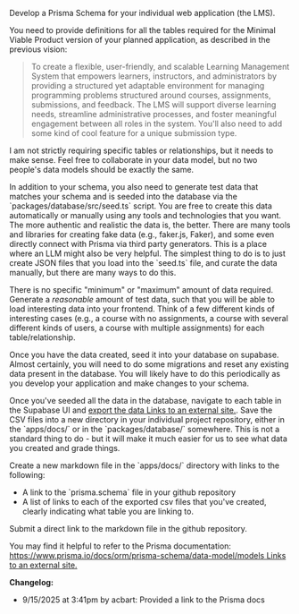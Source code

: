 Develop a Prisma Schema for your individual web application (the LMS).

You need to provide definitions for all the tables required for the Minimal Viable Product version of your planned application, as described in the previous vision:

> To create a flexible, user-friendly, and scalable Learning Management System that empowers learners, instructors, and administrators by providing a structured yet adaptable environment for managing programming problems structured around courses, assignments, submissions, and feedback. The LMS will support diverse learning needs, streamline administrative processes, and foster meaningful engagement between all roles in the system. You'll also need to add some kind of cool feature for a unique submission type.

I am not strictly requiring specific tables or relationships, but it needs to make sense. Feel free to collaborate in your data model, but no two people's data models should be exactly the same.

In addition to your schema, you also need to generate test data that matches your schema and is seeded into the database via the \`packages/database/src/seed.ts\` script. You are free to create this data automatically or manually using any tools and technologies that you want. The more authentic and realistic the data is, the better. There are many tools and libraries for creating fake data (e.g., faker.js, Faker), and some even directly connect with Prisma via third party generators. This is a place where an LLM might also be very helpful. The simplest thing to do is to just create JSON files that you load into the \`seed.ts\` file, and curate the data manually, but there are many ways to do this.

There is no specific "minimum" or "maximum" amount of data required. Generate a _reasonable_ amount of test data, such that you will be able to load interesting data into your frontend. Think of a few different kinds of interesting cases (e.g., a course with no assignments, a course with several different kinds of users, a course with multiple assignments) for each table/relationship.

Once you have the data created, seed it into your database on supabase. Almost certainly, you will need to do some migrations and reset any existing data present in the database. You will likely have to do this periodically as you develop your application and make changes to your schema.

Once you've seeded all the data in the database, navigate to each table in the Supabase UI and [export the data Links to an external site.](https://www.whalesync.com/blog/how-to-export-supabase-database-to-csv). Save the CSV files into a new directory in your individual project repository, either in the \`apps/docs/\` or in the \`packages/database/\` somewhere. This is not a standard thing to do - but it will make it much easier for us to see what data you created and grade things.

Create a new markdown file in the \`apps/docs/\` directory with links to the following:

*   A link to the \`prisma.schema\` file in your github repository
*   A list of links to each of the exported csv files that you've created, clearly indicating what table you are linking to.

Submit a direct link to the markdown file in the github repository.

You may find it helpful to refer to the Prisma documentation: [https://www.prisma.io/docs/orm/prisma-schema/data-model/models Links to an external site.](https://www.prisma.io/docs/orm/prisma-schema/data-model/models)

**Changelog:**

*   9/15/2025 at 3:41pm by acbart: Provided a link to the Prisma docs